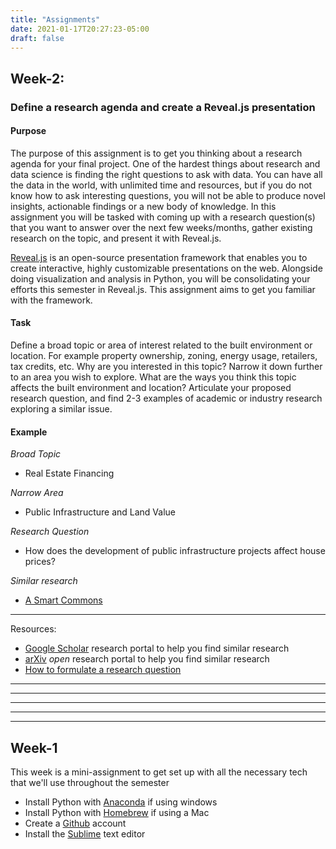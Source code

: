 ```yaml
---
title: "Assignments"
date: 2021-01-17T20:27:23-05:00
draft: false
---
```


## Week-2:
### Define a research agenda and create a Reveal.js presentation


#### Purpose
The purpose of this assignment is to get you thinking about a research agenda for your final project. One of the hardest things about research and data science is finding the right questions to ask with data. You can have all the data in the world, with unlimited time and resources, but if you do not know how to ask interesting questions, you will not be able to produce novel insights, actionable findings or a new body of knowledge. In this assignment you will be tasked with coming up with a research question(s) that you want to answer over the next few weeks/months, gather existing research on the topic, and present it with Reveal.js.

[Reveal.js](https://revealjs.com/) is an open-source presentation framework that enables you to create interactive, highly customizable presentations on the web. Alongside doing visualization and analysis in Python, you will be consolidating your efforts this semester in Reveal.js. This assignment aims to get you familiar with the framework.

#### Task
Define a broad topic or area of interest related to the built environment or location. For example property ownership, zoning, energy usage, retailers, tax credits, etc. Why are you interested in this topic? Narrow it down further to an area you wish to explore. What are the ways you think this topic affects the built environment and location? Articulate your proposed research question, and find 2-3 examples of academic or industry research exploring a similar issue.


#### Example

*Broad Topic*
- Real Estate Financing

*Narrow Area*
- Public Infrastructure and Land Value

*Research Question*
- How does the development of public infrastructure projects affect house prices?

*Similar research*

- [A Smart Commons](https://provocations.darkmatterlabs.org/a-smart-commons-528f4e53cec2)

---

Resources:
- [Google Scholar](https://scholar.google.com/) research portal to help you find similar research
- [arXiv](https://arxiv.org/) *open* research portal to help you find similar research
- [How to formulate a research question](https://ocw.mit.edu/courses/comparative-media-studies-writing/21w-035-science-writing-and-new-media-communicating-science-to-the-public-fall-2016/communication-experiments/sessions-9-21/formulating-a-research-question/)

---
---
---
---
-----



## Week-1

This week is a mini-assignment to get set up with all the necessary tech that we'll use throughout the semester

- Install Python with [Anaconda](https://www.anaconda.com/products/individual) if using windows
- Install Python with [Homebrew](https://realpython.com/installing-python/#how-to-install-from-homebrew) if using a Mac
- Create a [Github](https://github.com/) account
- Install the [Sublime](https://www.sublimetext.com/3) text editor
